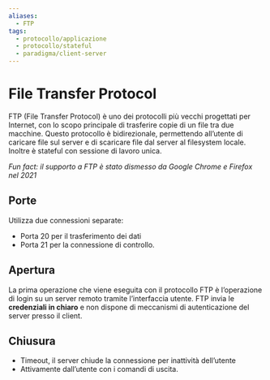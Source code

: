 ```yaml
---
aliases:
  - FTP
tags:
  - protocollo/applicazione
  - protocollo/stateful
  - paradigma/client-server
---
```

# File Transfer Protocol

FTP (File Transfer Protocol) è uno dei protocolli più vecchi progettati per Internet, con lo scopo principale di trasferire copie di un file tra due macchine. Questo protocollo è bidirezionale, permettendo all’utente di caricare file sul server e di scaricare file dal server al filesystem locale. Inoltre è stateful con sessione di lavoro unica. 

*Fun fact: il supporto a FTP è stato dismesso da Google Chrome e Firefox nel 2021*

## Porte

Utilizza due connessioni separate: 
- Porta 20 per il trasferimento dei dati
- Porta 21 per la connessione di controllo. 

## Apertura

La prima operazione che viene eseguita con il protocollo FTP è l’operazione di login su un server remoto tramite l’interfaccia utente. FTP invia le **credenziali in chiaro** e non dispone di meccanismi di autenticazione del server presso il client.

## Chiusura

- Timeout, il server chiude la connessione per inattività dell’utente
- Attivamente dall’utente con i comandi di uscita.
